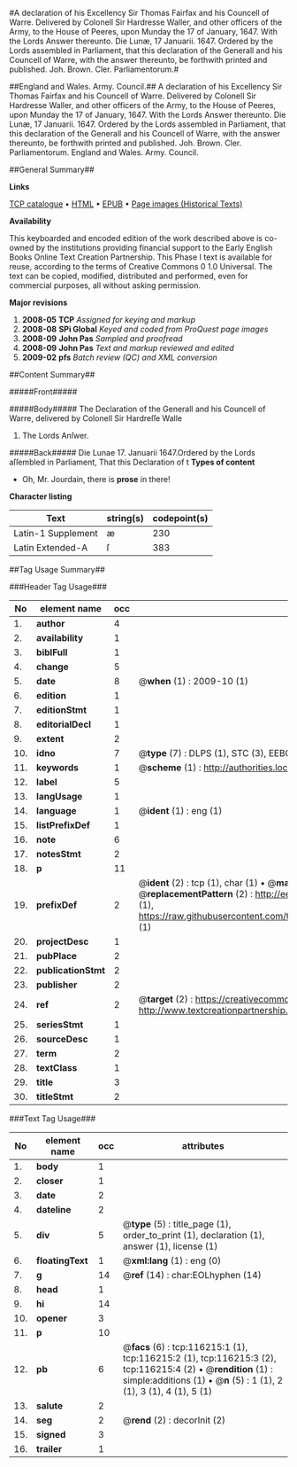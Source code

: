 #A declaration of his Excellency Sir Thomas Fairfax and his Councell of Warre. Delivered by Colonell Sir Hardresse Waller, and other officers of the Army, to the House of Peeres, upon Munday the 17 of January, 1647. With the Lords Answer thereunto. Die Lunæ, 17 Januarii. 1647. Ordered by the Lords assembled in Parliament, that this declaration of the Generall and his Councell of Warre, with the answer thereunto, be forthwith printed and published. Joh. Brown. Cler. Parliamentorum.#

##England and Wales. Army. Council.##
A declaration of his Excellency Sir Thomas Fairfax and his Councell of Warre. Delivered by Colonell Sir Hardresse Waller, and other officers of the Army, to the House of Peeres, upon Munday the 17 of January, 1647. With the Lords Answer thereunto. Die Lunæ, 17 Januarii. 1647. Ordered by the Lords assembled in Parliament, that this declaration of the Generall and his Councell of Warre, with the answer thereunto, be forthwith printed and published. Joh. Brown. Cler. Parliamentorum.
England and Wales. Army. Council.

##General Summary##

**Links**

[TCP catalogue](http://www.ota.ox.ac.uk/tcp/)  • 
[HTML](http://tei.it.ox.ac.uk/tcp/Texts-HTML/free/A82/A82102.html)  • 
[EPUB](http://tei.it.ox.ac.uk/tcp/Texts-EPUB/free/A82/A82102.epub) • 
[Page images (Historical Texts)](https://data.historicaltexts.jisc.ac.uk/view?pubId=eebo-99863997e&pageId=eebo-99863997e-116215-1)

**Availability**

This keyboarded and encoded edition of the
	       work described above is co-owned by the institutions
	       providing financial support to the Early English Books
	       Online Text Creation Partnership. This Phase I text is
	       available for reuse, according to the terms of Creative
	       Commons 0 1.0 Universal. The text can be copied,
	       modified, distributed and performed, even for
	       commercial purposes, all without asking permission.

**Major revisions**

1. __2008-05__ __TCP__ *Assigned for keying and markup*
1. __2008-08__ __SPi Global__ *Keyed and coded from ProQuest page images*
1. __2008-09__ __John Pas__ *Sampled and proofread*
1. __2008-09__ __John Pas__ *Text and markup reviewed and edited*
1. __2009-02__ __pfs__ *Batch review (QC) and XML conversion*

##Content Summary##

#####Front#####

#####Body#####
The Declaration of the Generall and his Councell of Warre, delivered by Colonell Sir Hardreſſe Walle
1. The Lords Anſwer.

#####Back#####
Die Lunae 17. Januarii 1647.Ordered by the Lords aſſembled in Parliament, That this Declaration of t
**Types of content**

  * Oh, Mr. Jourdain, there is **prose** in there!

**Character listing**


|Text|string(s)|codepoint(s)|
|---|---|---|
|Latin-1 Supplement|æ|230|
|Latin Extended-A|ſ|383|

##Tag Usage Summary##

###Header Tag Usage###

|No|element name|occ|attributes|
|---|---|---|---|
|1.|__author__|4||
|2.|__availability__|1||
|3.|__biblFull__|1||
|4.|__change__|5||
|5.|__date__|8| @__when__ (1) : 2009-10 (1)|
|6.|__edition__|1||
|7.|__editionStmt__|1||
|8.|__editorialDecl__|1||
|9.|__extent__|2||
|10.|__idno__|7| @__type__ (7) : DLPS (1), STC (3), EEBO-CITATION (1), PROQUEST (1), VID (1)|
|11.|__keywords__|1| @__scheme__ (1) : http://authorities.loc.gov/ (1)|
|12.|__label__|5||
|13.|__langUsage__|1||
|14.|__language__|1| @__ident__ (1) : eng (1)|
|15.|__listPrefixDef__|1||
|16.|__note__|6||
|17.|__notesStmt__|2||
|18.|__p__|11||
|19.|__prefixDef__|2| @__ident__ (2) : tcp (1), char (1)  •  @__matchPattern__ (2) : ([0-9\-]+):([0-9IVX]+) (1), (.+) (1)  •  @__replacementPattern__ (2) : http://eebo.chadwyck.com/downloadtiff?vid=$1&page=$2 (1), https://raw.githubusercontent.com/textcreationpartnership/Texts/master/tcpchars.xml#$1 (1)|
|20.|__projectDesc__|1||
|21.|__pubPlace__|2||
|22.|__publicationStmt__|2||
|23.|__publisher__|2||
|24.|__ref__|2| @__target__ (2) : https://creativecommons.org/publicdomain/zero/1.0/ (1), http://www.textcreationpartnership.org/docs/. (1)|
|25.|__seriesStmt__|1||
|26.|__sourceDesc__|1||
|27.|__term__|2||
|28.|__textClass__|1||
|29.|__title__|3||
|30.|__titleStmt__|2||


###Text Tag Usage###

|No|element name|occ|attributes|
|---|---|---|---|
|1.|__body__|1||
|2.|__closer__|1||
|3.|__date__|2||
|4.|__dateline__|2||
|5.|__div__|5| @__type__ (5) : title_page (1), order_to_print (1), declaration (1), answer (1), license (1)|
|6.|__floatingText__|1| @__xml:lang__ (1) : eng (0)|
|7.|__g__|14| @__ref__ (14) : char:EOLhyphen (14)|
|8.|__head__|1||
|9.|__hi__|14||
|10.|__opener__|3||
|11.|__p__|10||
|12.|__pb__|6| @__facs__ (6) : tcp:116215:1 (1), tcp:116215:2 (1), tcp:116215:3 (2), tcp:116215:4 (2)  •  @__rendition__ (1) : simple:additions (1)  •  @__n__ (5) : 1 (1), 2 (1), 3 (1), 4 (1), 5 (1)|
|13.|__salute__|2||
|14.|__seg__|2| @__rend__ (2) : decorInit (2)|
|15.|__signed__|3||
|16.|__trailer__|1||
